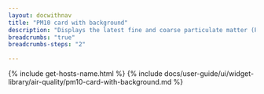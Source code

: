 ```yaml
---
layout: docwithnav
title: "PM10 card with background"
description: "Displays the latest fine and coarse particulate matter (PM10) telemetry in a scalable rectangle card with the background image."
breadcrumbs: "true"
breadcrumbs-steps: "2"

---
```

{% include get-hosts-name.html %}
{% include docs/user-guide/ui/widget-library/air-quality/pm10-card-with-background.md %}
